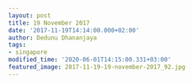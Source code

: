 ```yaml
---
layout: post
title: 19 November 2017
date: '2017-11-19T14:14:00.000+02:00'
author: Dedunu Dhananjaya
tags:
- singapore
modified_time: '2020-06-01T14:15:00.331+03:00'
featured_image: 2017-11-19-19-november-2017_92.jpg
---
```

